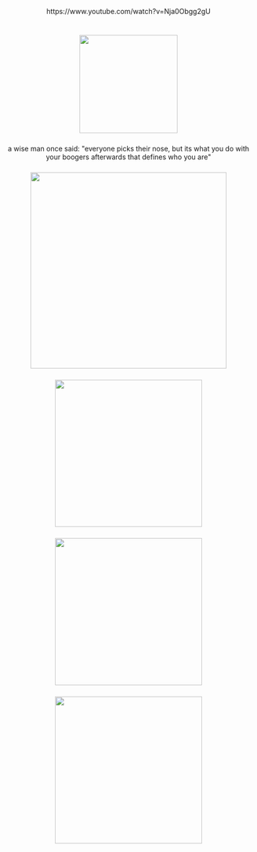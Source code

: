 <p align="center">https://www.youtube.com/watch?v=Nja0Obgg2gU</p>

###

<br clear="both">

<div align="center">
  <img height="200" src="https://cdn.discordapp.com/attachments/1040759899359039519/1330924962797719562/image07_1.gif?ex=678fbff6&is=678e6e76&hm=0310a460b5260f64d50cc0969b877a8591fa33950b2cfa197f7aeb621c61d81b&https://i.imgflip.com/65efzo.gif"  />
</div>

###

<p align="center">a wise man once said: "everyone picks their nose, but its what you do with your boogers afterwards that defines who you are"</p>

###

<div align="center">
  <img height="400" src="https://cdn.discordapp.com/attachments/1040759899359039519/1330925228271996938/Screenshot_2025-01-11_172238.png?ex=678fc035&is=678e6eb5&hm=5a34119e191c0620f4e80721d7ca4430ccfd0dac233663c42a2d790b6648177d&"  />
</div>

###

<div align="center">
  <img height="300" src="https://cdn.discordapp.com/attachments/1040759899359039519/1330925917383557151/Screenshot_2024-12-15_195730.png?ex=678fc0da&is=678e6f5a&hm=52fcc4d5bd4191f610df3bfccc82218c7b488efec6cf026c6202695dfe2c2f1e&"  />
</div>

###

<div align="center">
  <img height="300" src="https://cdn.discordapp.com/attachments/1040759899359039519/1330929211258568825/artworks-000104670389-sqs9om-t500x500.jpg?ex=678fc3eb&is=678e726b&hm=04cd8da039601c4d17f13622485fd5acc75240c0140f79f72247211054ceb448&"  />
</div>

###

<div align="center">
  <img height="300" src="https://cdn.discordapp.com/attachments/1040759899359039519/1330927040043417723/The_Simple_Plot_of_Metal_Gear_Solid.png?ex=678fc1e5&is=678e7065&hm=9289044a0cb30600f5f2474b4873730e0df7a1a51edc6a21ba69ba84cfc42d9c&"  />
</div>

###
